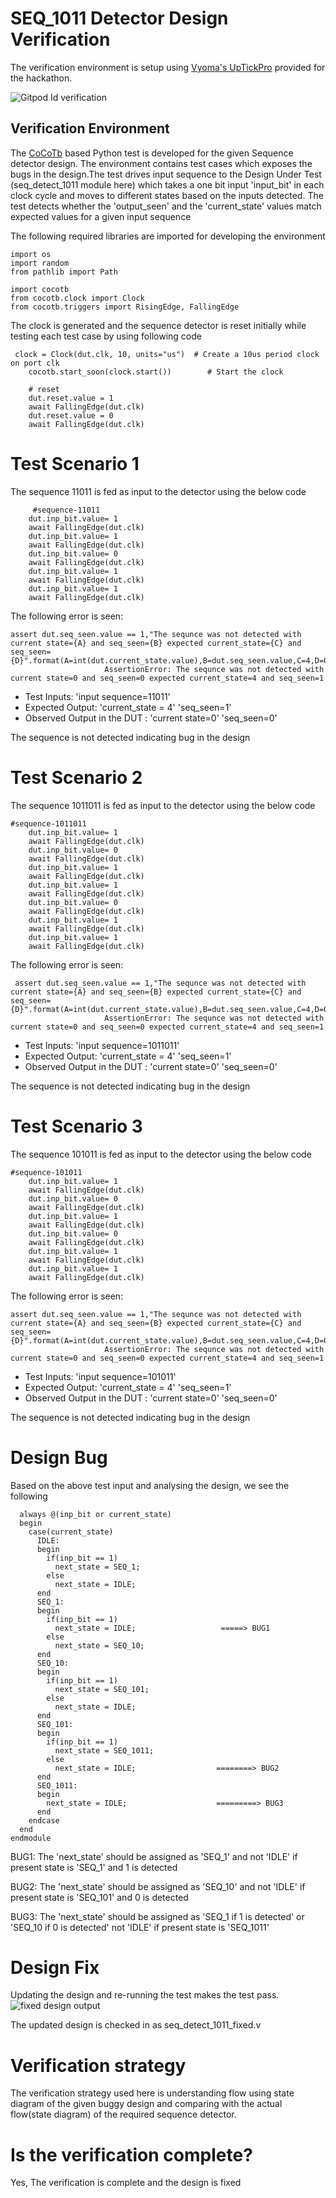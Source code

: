 # SEQ_1011 Detector Design Verification
The verification environment is setup using [Vyoma's UpTickPro](https://vyomasystems.com/) provided for the hackathon.

![Gitpod Id verification](https://github.com/vyomasystems-lab/challenges-DarshanDattaNaik/blob/master/level1_design2/id%20verifcation.png)

## Verification Environment
The [CoCoTb](https://www.cocotb.org/) based Python test is developed for the given Sequence detector design. The environment contains test cases which exposes the bugs in the design.The test drives input sequence to the Design Under Test (seq_detect_1011 module here) which takes a one bit input 'input_bit' in each clock cycle and moves to different states based on the inputs detected. The test detects whether the 'output_seen' and the 'current_state' values match expected values for a given input sequence

The following required libraries are imported for developing the environment
```
import os
import random
from pathlib import Path

import cocotb
from cocotb.clock import Clock
from cocotb.triggers import RisingEdge, FallingEdge
```

The clock is generated and the sequence detector is reset initially while testing each test case by using following code 
```
 clock = Clock(dut.clk, 10, units="us")  # Create a 10us period clock on port clk
    cocotb.start_soon(clock.start())        # Start the clock

    # reset
    dut.reset.value = 1
    await FallingEdge(dut.clk)  
    dut.reset.value = 0
    await FallingEdge(dut.clk)

```

# Test Scenario 1

The sequence 11011 is fed as input to the detector using the below code

```
     #sequence-11011 
    dut.inp_bit.value= 1
    await FallingEdge(dut.clk)
    dut.inp_bit.value= 1
    await FallingEdge(dut.clk)
    dut.inp_bit.value= 0
    await FallingEdge(dut.clk)
    dut.inp_bit.value= 1
    await FallingEdge(dut.clk)
    dut.inp_bit.value= 1
    await FallingEdge(dut.clk)
```

The following error is seen:

```
assert dut.seq_seen.value == 1,"The sequnce was not detected with current state={A} and seq_seen={B} expected current_state={C} and seq_seen={D}".format(A=int(dut.current_state.value),B=dut.seq_seen.value,C=4,D=0b1)
                     AssertionError: The sequnce was not detected with current state=0 and seq_seen=0 expected current_state=4 and seq_seen=1
```

- Test Inputs: 'input sequence=11011'  
- Expected Output: 'current_state = 4' 'seq_seen=1'
- Observed Output in the DUT : 'current state=0' 'seq_seen=0'

The sequence is not detected indicating bug in the design

# Test Scenario 2

The sequence 1011011 is fed as input to the detector using the below code

```
#sequence-1011011
    dut.inp_bit.value= 1
    await FallingEdge(dut.clk)
    dut.inp_bit.value= 0
    await FallingEdge(dut.clk)
    dut.inp_bit.value= 1
    await FallingEdge(dut.clk)
    dut.inp_bit.value= 1
    await FallingEdge(dut.clk)
    dut.inp_bit.value= 0
    await FallingEdge(dut.clk)
    dut.inp_bit.value= 1
    await FallingEdge(dut.clk)
    dut.inp_bit.value= 1
    await FallingEdge(dut.clk)
```

The following error is seen:

```
 assert dut.seq_seen.value == 1,"The sequnce was not detected with current state={A} and seq_seen={B} expected current_state={C} and seq_seen={D}".format(A=int(dut.current_state.value),B=dut.seq_seen.value,C=4,D=0b1)
                     AssertionError: The sequnce was not detected with current state=0 and seq_seen=0 expected current_state=4 and seq_seen=1
```
- Test Inputs: 'input sequence=1011011'  
- Expected Output: 'current_state = 4' 'seq_seen=1'
- Observed Output in the DUT : 'current state=0' 'seq_seen=0'

The sequence is not detected indicating bug in the design

# Test Scenario 3

The sequence 101011 is fed as input to the detector using the below code

```
#sequence-101011
    dut.inp_bit.value= 1
    await FallingEdge(dut.clk)
    dut.inp_bit.value= 0
    await FallingEdge(dut.clk)
    dut.inp_bit.value= 1
    await FallingEdge(dut.clk)
    dut.inp_bit.value= 0
    await FallingEdge(dut.clk)
    dut.inp_bit.value= 1
    await FallingEdge(dut.clk)
    dut.inp_bit.value= 1
    await FallingEdge(dut.clk)
```

The following error is seen:

```
assert dut.seq_seen.value == 1,"The sequnce was not detected with current state={A} and seq_seen={B} expected current_state={C} and seq_seen={D}".format(A=int(dut.current_state.value),B=dut.seq_seen.value,C=4,D=0b1)
                     AssertionError: The sequnce was not detected with current state=0 and seq_seen=0 expected current_state=4 and seq_seen=1
```
- Test Inputs: 'input sequence=101011'  
- Expected Output: 'current_state = 4' 'seq_seen=1'
- Observed Output in the DUT : 'current state=0' 'seq_seen=0'

The sequence is not detected indicating bug in the design

# Design Bug

Based on the above test input and analysing the design, we see the following

```
  always @(inp_bit or current_state)
  begin
    case(current_state)
      IDLE:
      begin
        if(inp_bit == 1)
          next_state = SEQ_1;
        else
          next_state = IDLE;
      end
      SEQ_1:
      begin
        if(inp_bit == 1)
          next_state = IDLE;                   =====> BUG1
        else
          next_state = SEQ_10;
      end
      SEQ_10:
      begin
        if(inp_bit == 1)
          next_state = SEQ_101;
        else
          next_state = IDLE;
      end
      SEQ_101:
      begin
        if(inp_bit == 1)
          next_state = SEQ_1011;
        else
          next_state = IDLE;                  ========> BUG2   
      end
      SEQ_1011:
      begin
        next_state = IDLE;                    =========> BUG3
      end
    endcase
  end
endmodule
```

BUG1: The 'next_state' should be assigned as 'SEQ_1' and not 'IDLE' if present state is 'SEQ_1' and 1 is detected  

BUG2: The 'next_state' should be assigned as 'SEQ_10' and not 'IDLE' if present state is 'SEQ_101' and 0 is detected

BUG3: The 'next_state' should be assigned as 'SEQ_1 if 1 is detected' or 'SEQ_10 if 0 is detected'  not 'IDLE' if present state is 'SEQ_1011' 

# Design Fix
Updating the design and re-running the test makes the test pass.
![fixed design output](https://github.com/vyomasystems-lab/challenges-DarshanDattaNaik/blob/master/level1_design2/level1_design2_testpassed.png)

The updated design is checked in as seq_detect_1011_fixed.v

# Verification strategy
The verification strategy used here is understanding flow using state diagram of the given buggy design and comparing with the actual flow(state diagram) of the required sequence detector.

# Is the verification complete?
Yes, The verification is complete and the design is fixed 








